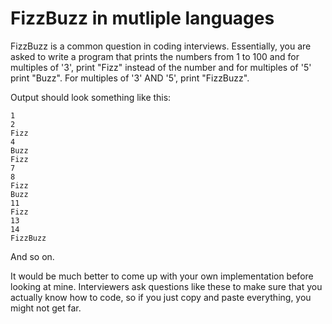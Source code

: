 # FizzBuzz in mutliple languages

FizzBuzz is a common question in coding interviews. Essentially, you are asked to write a program that prints the numbers from 1 to 100 and for multiples of '3', print "Fizz" instead of the number and for multiples of '5' print "Buzz". For multiples of '3' AND '5', print "FizzBuzz".

Output should look something like this:
```
1
2   
Fizz
4   
Buzz
Fizz
7
8
Fizz
Buzz
11
Fizz
13
14
FizzBuzz
```
And so on.

It would be much better to come up with your own implementation before looking at mine. Interviewers ask questions like these to make sure that you actually know how to code, so if you just copy and paste everything, you might not get far.
